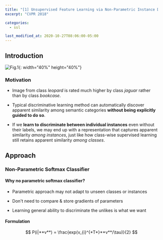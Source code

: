 ```yaml
---
title: "[1] Unsupervised Feature Learning via Non-Parametric Instance Discrimination"
excerpt: "CVPR 2018"

categories:
  - ssl

last_modified_at: 2020-10-27T08:06:00-05:00
---
```


## Introduction

![Fig.1]({{site.url}}/assets/images/npid_1.png){: width="40%" height="40%"}

### Motivation

- Image from class *leopard* is rated much higher by class *jaguar* rather than by class *bookcase*.

- Typical discriminative learning method can automatically discover apparent similarity among semantic categories **without being explicitly guided to do so**.

- If we **learn to discriminate between individual instances** even without their labels, we may end up with a representation that captures apparent similarity *among instances*, just like how class-wise supervised learning still retains apparent similarity *among classes*.

## Approach

### Non-Parametric Softmax Classifier

#### Why no parametric softmax classifier?

- Parametric approach may not adapt to unseen classes or instances

- Don't need to compare & store gradients of parameters

- Learning general ability to discriminate the unlikes is what we want

#### Formulation

$$ P(i|**v**) = \frac{exp(v_{i}^{*T*}**v**/\tau)}{2} $$
